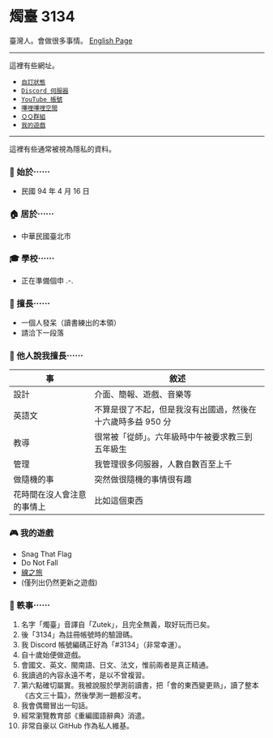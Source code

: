 # 燭臺 3134
臺灣人。會做很多事情。 [English Page](https://github.com/ZutekDL/ZutekDL/blob/main/README.md)

---

這裡有些網址。

- [`自訂狀態`](https://github.com/ZutekDL/ZutekDL/blob/main/Stuffs/Custatus.md)
- [`Discord 伺服器`](http://discord.gg/2c6Hjcm)
- [`YouTube 帳號`](https://www.youtube.com/@Zutek3134)
- [`嗶哩嗶哩空間`](https://b23.tv/dEVgLYW)
- [`ＱＱ群組`](https://jq.qq.com/?wv=1027&k=yrUyqeAB)
- [`我的遊戲`](#我的遊戲)

---

這裡有些通常被視為隱私的資料。

### 🎂 始於⋯⋯
- 民國 94 年 4 月 16 日

### 🏠 居於⋯⋯
- 中華民國臺北市

### 🎓 學校⋯⋯
- 正在準備個申 .-.

### 🦾 擅長⋯⋯
- 一個人發呆（讀書練出的本領）
- 請洽下一段落

### 💪 他人說我擅長⋯⋯
| 事 | 敘述 |
| --- | --- |
| 設計 | 介面、簡報、遊戲、音樂等 |
| 英語文 | 不算是很了不起，但是我沒有出國過，然後在十六歲時多益 950 分 |
| 教導 | 很常被「從師」。六年級時中午被要求教三到五年級生 |
| 管理 | 我管理很多伺服器，人數自數百至上千 |
| 做隨機的事 | 突然做很隨機的事情很有趣 |
| 花時間在沒人會注意的事情上 | 比如這個東西 |

### 🎮 我的遊戲
- Snag That Flag
- Do Not Fall
- [線之旅](https://github.com/ZutekDL/A-Lines-Journey)
- (僅列出仍然更新之遊戲)

### 📝 軼事⋯⋯
1. 名字「燭臺」音譯自「Zutek」，且完全無義，取好玩而已矣。
2. 後「3134」為註冊帳號時的驗證碼。
3. 我 Discord 帳號編碼正好為「#3134」（非常幸運）。
4. 自十歲始便做遊戲。
5. 會國文、英文、閩南語、日文、法文，惟前兩者是真正精通。
6. 我讀過的內容永遠不考，是以不曾複習。
7. 第六點確切屬實。我被說服於學測前讀書，把「會的東西變更熟」，讀了整本《古文三十篇》，然後學測一題都沒考。
8. 我會偶爾冒出一句話。
9. 經常瀏覽教育部《重編國語辭典》消遣。
10. 非常自豪以 GitHub 作為私人維基。